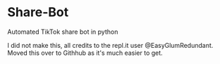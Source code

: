 # Share-Bot
Automated TikTok share bot in python

I did not make this, all credits to the repl.it user @EasyGlumRedundant. Moved this over to Githhub as it's much easier to get.

